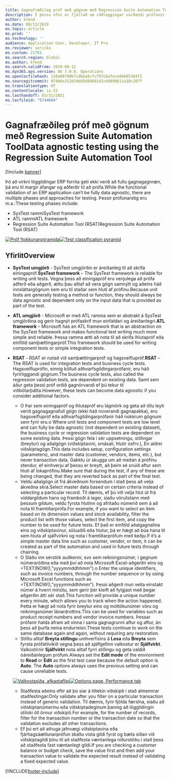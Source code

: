 ```yaml
---
title: Gagnafræðileg próf með gögnum með Regression Suite Automation Tool
description: Í þessu efni er fjallað um ráðleggingar varðandi prófanir á gögnum með því að nota Regression Suite Automation Tool.
author: kfend
ms.date: 09/13/2019
ms.topic: article
ms.prod: ''
ms.technology: ''
audience: Application User, Developer, IT Pro
ms.reviewer: sericks
ms.custom: 21761
ms.search.region: Global
ms.author: kfend
ms.search.validFrom: 2019-09-11
ms.dyn365.ops.version: AX 7.0.0, Operations
ms.openlocfilehash: 120a88790b7cdb6a8cfcf97cbafeced4685384f2
ms.sourcegitcommit: 074b6e212d19dd5d84881d1cdd096611a18c207f
ms.translationtype: HT
ms.contentlocale: is-IS
ms.lasthandoff: 03/31/2021
ms.locfileid: "5744664"
---
```

# <a name="data-agnostic-testing-using-the-regression-suite-automation-tool"></a><span data-ttu-id="d379d-103">Gagnafræðileg próf með gögnum með Regression Suite Automation Tool</span><span class="sxs-lookup"><span data-stu-id="d379d-103">Data agnostic testing using the Regression Suite Automation Tool</span></span>

[!include [banner](../includes/banner.md)]

<span data-ttu-id="d379d-104">Þó að virkni löggildingar ERP forrita geti ekki verið að fullu gagnagagnræn, þá eru til margir áfangar og aðferðir til að prófa.</span><span class="sxs-lookup"><span data-stu-id="d379d-104">While the functional validation of an ERP application can’t be fully data agnostic, there are multiple phases and approaches for testing.</span></span> <span data-ttu-id="d379d-105">Þessir prófunarstig eru m.a.:</span><span class="sxs-lookup"><span data-stu-id="d379d-105">These testing phases include:</span></span>  

- <span data-ttu-id="d379d-106">SysTest rammi</span><span class="sxs-lookup"><span data-stu-id="d379d-106">SysTest framework</span></span>
- <span data-ttu-id="d379d-107">ATL rammi</span><span class="sxs-lookup"><span data-stu-id="d379d-107">ATL frameowrk</span></span>
- <span data-ttu-id="d379d-108">Regression Suite Automation Tool (RSAT)</span><span class="sxs-lookup"><span data-stu-id="d379d-108">Regression Suite Automation Tool (RSAT)</span></span>

<span data-ttu-id="d379d-109">[![Próf flokkunarpýramída](./media/rsat-data-agnostic-testing-01.PNG)](./media/rsat-data-agnostic-testing-01.PNG)</span><span class="sxs-lookup"><span data-stu-id="d379d-109">[![Test classification pyramid](./media/rsat-data-agnostic-testing-01.PNG)](./media/rsat-data-agnostic-testing-01.PNG)</span></span>

## <a name="overview"></a><span data-ttu-id="d379d-110">Yfirlit</span><span class="sxs-lookup"><span data-stu-id="d379d-110">Overview</span></span>
-   <span data-ttu-id="d379d-111">**SysTest umgjörð** - SysTest umgjörðin er áreiðanleg til að skrifa einingapróf.</span><span class="sxs-lookup"><span data-stu-id="d379d-111">**SysTest framework** – The SysTest framework is reliable for writing unit tests.</span></span> <span data-ttu-id="d379d-112">Vegna þess að einingapróf eru venjulega að prófa aðferð eða aðgerð, ættu þau alltaf að vera gögn samnýtt og aðeins háð innsláttargögnum sem eru til staðar sem hluti af prófinu.</span><span class="sxs-lookup"><span data-stu-id="d379d-112">Because unit tests are generally testing a method or function, they should always be data agnostic and dependent only on the input data that is provided as part of the test.</span></span>
-   <span data-ttu-id="d379d-113">**ATL umgjörð** - Microsoft er með ATL ramma sem er abstrakt á SysTest umgjörðina og gerir hagnýt prófaskrif mun einfaldari og áreiðanlegri.</span><span class="sxs-lookup"><span data-stu-id="d379d-113">**ATL framework** – Microsoft has an ATL framework that is an abstraction on the SysTest framework and makes functional test writing much more simple and reliable.</span></span> <span data-ttu-id="d379d-114">Þessa ramma ætti að nota til að skrifa íhlutapróf eða einföld samþættingarpróf.</span><span class="sxs-lookup"><span data-stu-id="d379d-114">This framework should be used for writing component tests or simple integration tests.</span></span>
-   <span data-ttu-id="d379d-115">**RSAT** - RSAT er notað við samþættingarpróf og hagsveiflupróf.</span><span class="sxs-lookup"><span data-stu-id="d379d-115">**RSAT** – The RSAT is used for integration tests and business cycle tests.</span></span> <span data-ttu-id="d379d-116">Hagsveifluprófin, einnig kölluð aðhvarfsgildingarprófanir, eru háð fyrirliggjandi gögnum.</span><span class="sxs-lookup"><span data-stu-id="d379d-116">The business cycle tests, also called the regression validation tests, are dependent on existing data.</span></span> <span data-ttu-id="d379d-117">Samt sem áður geta þessi próf orðið gagnörvandi ef þú tekur til viðbótarþátta.</span><span class="sxs-lookup"><span data-stu-id="d379d-117">However, these tests can become data agnostic if you consider additional factors.</span></span> 

    - <span data-ttu-id="d379d-118">O Þar sem einingapróf og íhlutapróf eru lágmörk og geta að öllu leyti verið gagnagagnafull gögn (ekki háð núverandi gagnapakka), eru hagsveiflupróf eða aðhvarfsgildingarprófanir háð nokkrum gögnum sem fyrir eru.</span><span class="sxs-lookup"><span data-stu-id="d379d-118">o Where unit tests and component tests are low level and can fully be data agnostic (not dependent on existing dataset), the business cycle or regression validation tests are dependent on some existing data.</span></span> <span data-ttu-id="d379d-119">Þessi gögn fela í sér uppsetningu, stillingar (breytur) og aðalgögn (viðskiptavini, smásali, hlutir osfrv.), En aldrei viðskiptagögn.</span><span class="sxs-lookup"><span data-stu-id="d379d-119">This data includes setup, configuration settings (parameters), and master data (customer, vendors, items, etc.), but never transaction data.</span></span> <span data-ttu-id="d379d-120">Gakktu úr skugga um að meðan á prófinu stendur, ef einhverju af þessu er breytt, að þeim sé snúið aftur sem hluti af lokaprófinu.</span><span class="sxs-lookup"><span data-stu-id="d379d-120">Make sure that during the test, if any of these are being changed, that they are reverted back as part of the final test.</span></span>
    - <span data-ttu-id="d379d-121">Veldu aðalgögn út frá ákveðnum forsendum í stað þess að velja ákveðna skrá.</span><span class="sxs-lookup"><span data-stu-id="d379d-121">Select master data based on certain criteria instead of selecting a particular record.</span></span> <span data-ttu-id="d379d-122">Til dæmis, ef þú vilt velja hlut út frá víddargildum hans og framboði á lager, síaðu vörulistann með þessum gildum, veldu fyrsta hlutinn og afritaðu númerið sem á að nota til framtíðarprófa.</span><span class="sxs-lookup"><span data-stu-id="d379d-122">For example, if you want to select an item based on its dimension values and stock availability, filter the product list with those values, select the first item, and copy the number to be used for future tests.</span></span> <span data-ttu-id="d379d-123">Ef það er einföld aðalgagnalína eins og viðskiptavinur, söluaðili eða hlutur, þá er hægt að búa hana til sem hluta af sjálfvirkni og nota í framtíðarprófum með keðju.</span><span class="sxs-lookup"><span data-stu-id="d379d-123">If it’s a simple master data line such as customer, vendor, or item, it can be created as part of the automation and used in future tests through chaining.</span></span> 
    - <span data-ttu-id="d379d-124">O Sláðu inn sérstök auðkenni, svo sem reikningsnúmer, í gegnum númeraröðina eða með því að nota Microsoft Excel-aðgerðir eins og =TEXT(NOW(),"yyyymmddhhmm").</span><span class="sxs-lookup"><span data-stu-id="d379d-124">o Enter the unique identifiers, such as invoice numbers, through the number sequence or by using Microsoft Excel functions such as =TEXT(NOW(),"yyyymmddhhmm").</span></span> <span data-ttu-id="d379d-125">Þessi aðgerð mun veita einstakt númer á hverri mínútu, sem gerir þér kleift að fylgjast með þegar aðgerðin átti sér stað.</span><span class="sxs-lookup"><span data-stu-id="d379d-125">This function will provide a unique number every minute, which allows you to track when the action happened.</span></span> <span data-ttu-id="d379d-126">Þetta er hægt að nota fyrir breytur eins og móttökunúmer vöru og reikningsnúmer lánardrottins.</span><span class="sxs-lookup"><span data-stu-id="d379d-126">This can be used for variables such as product receipt numbers and vendor invoice numbers.</span></span> <span data-ttu-id="d379d-127">Þessar prófanir halda áfram að vinna í sama gagnagrunni aftur og aftur, án þess að þurfa neina endurreisn.</span><span class="sxs-lookup"><span data-stu-id="d379d-127">These tests continue to work on the same database again and again, without requiring any restoration.</span></span>
    - <span data-ttu-id="d379d-128">Stilltu alltaf **Breyta stillingu** umhverfisins á **Lesa** eða **Breyta** sem fyrsta prófatilvikið vegna þess að sjálfgefinn valkostur er **Sjálfvirkt**. Valkostirnir **Sjálfvirkt** nota alltaf fyrri stillingu og geta valdið óáreiðanlegum prófum.</span><span class="sxs-lookup"><span data-stu-id="d379d-128">Always set the **Edit mode** of the environment to **Read** or **Edit** as the first test case because the default option is **Auto**. The **Auto** options always uses the previous setting and can cause unreliable tests.</span></span> 
 
    <span data-ttu-id="d379d-129">[![Valkostasíða, afkastaflipi](./media/rsat-data-agnostic-testing-02.PNG)](./media/rsat-data-agnostic-testing-02.PNG)</span><span class="sxs-lookup"><span data-stu-id="d379d-129">[![Options page, Performance tab](./media/rsat-data-agnostic-testing-02.PNG)](./media/rsat-data-agnostic-testing-02.PNG)</span></span>
 
    - <span data-ttu-id="d379d-130">Staðfesta aðeins eftir að þú síar á tiltekin viðskipti í stað almennrar staðfestingar.</span><span class="sxs-lookup"><span data-stu-id="d379d-130">Only validate after you filter on a particular transaction instead of generic validation.</span></span> <span data-ttu-id="d379d-131">Til dæmis, fyrir fjölda færslna, síaðu að viðskiptanúmerinu eða viðskiptadeginum þannig að löggildingin útiloki öll önnur viðskipti.</span><span class="sxs-lookup"><span data-stu-id="d379d-131">For example, for the number of records, filter for the transaction number or the transaction date so that the validation excludes all other transactions.</span></span> 
    - <span data-ttu-id="d379d-132">Ef þú ert að athuga jafnvægi viðskiptavina eða fjárhagsáætlunarprófun skaltu vista gildi fyrst og bæta síðan við viðskiptagildi þínu til að staðfesta væntanlega niðurstöðu í stað þess að staðfesta fast væntanlegt gildi.</span><span class="sxs-lookup"><span data-stu-id="d379d-132">If you are checking a customer balance or budget check, save the value first and then add your transaction value to validate the expected result instead of validating a fixed expected value.</span></span> 
 


[!INCLUDE[footer-include](../../../includes/footer-banner.md)]